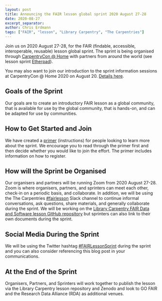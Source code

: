 ```yaml
---
layout: post
title: Announcing the FAIR lesson global sprint 2020 August 27-28
date: 2020-08-27
excerpt_separator: 
author: Chris Erdmann
tags: ["FAIR", "lesson", "Library Carpentry", "The Carpentries"]
---
```



Join us on 2020 August 27-28, for the FAIR (findable, accessible, interoperable, reusable) lesson global sprint. The sprint is being organised through [CarpentryCon @ Home](https://2020.carpentrycon.org/) with partners from around the world (see lesson sprint [Etherpad](https://pad.carpentries.org/FAIR-lesson)).

You may also want to join our introduction to the sprint information sessions at CarpentryCon @ Home 2020 on August 20. [Details here](https://pad.carpentries.org/cchome-sprint-lc-FAIR).

## Goals of the Sprint

Our goals are to create an introductory FAIR lesson as a global community, that is available for use by the global community, that is hands-on, and can be adapted for use by communities. 

## How to Get Started and Join

We have created a [primer](https://docs.google.com/document/d/1IwnClDjruY9yLmJEUjz-JvRptxqaLsiOTieUlgVbry8/edit?usp=sharing) (instructions) for people looking to learn more about the sprint. We encourage you to read through the primer first and then decide whether you would like to join the effort. The primer includes information on how to register.

## How will the Sprint be Organised

Our organisers and partners will be running Zoom from 2020 August 27-28. Zoom is where organisers, partners, and sprinters can meet each other, check-in on a periodic basis, and collaborate. In addition, we will be using the The Carpentries [#fairlesson](https://swc-slack-invite.herokuapp.com/) Slack channel to continue informal conversations, ask questions, share materials, and generally collaborate during the sprint. We will be working on the [Library Carpentry FAIR Data and Software lesson GitHub repository](https://github.com/LibraryCarpentry/lc-fair-research) but sprinters can also link to their own documents during the sprint.

## Social Media During the Sprint

We will be using the Twitter hashtag [#FAIRLessonSprint](https://twitter.com/hashtag/FAIRLessonSprint?src=hashtag_click) during the sprint and you can also consider referencing this blog post in your communications.

## At the End of the Sprint
Organisers, Partners, and Sprinters will work together to publish the lesson via the Library Carpentry lesson repository and Zenodo and look to GO FAIR and the Research Data Alliance (RDA) as additional venues.
